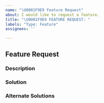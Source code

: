 ```yaml
---
name: "\U0001F9E9 Feature Request"
about: I would like to request a feature.
title: "\U0001F9E9 FEATURE REQUEST: "
labels: "Type: Feature"
assignees: ''

---
```


## Feature Request

<!--
    Thank you for using Daily and taking the time to request a feature.

    Please try to spend some time to clearly speculate on the feature you need.
    Take a look at our template and try to add as much detail as possible.

    If any heading is not applicable, put `NA`.
    For additional information, create an extra H2 heading and add extra info.
-->

### Description

<!--
    Describe the functionality you would like to have in Daily in a precise and clear way.
    e.g I would like to have a ...

    If you want to request an update in current implementation, please mention and describe it clearly.
    e.g I would like to request an update for ...
-->

### Solution

<!--
    A precise description of how you would like to see this functionality implemented.
    Any screenshots, rough sketches, and ideas are welcome.
-->

### Alternate Solutions

<!--
    A precise description of any other alternative that you have considered to achieve the same functionality.
-->



<!--
    Thank you for taking your time to report the issue! Appreciate your help.
-->

